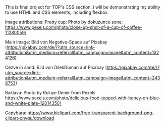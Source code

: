This is final project for TOP's CSS section.
I will be demonstrating my ability to use HTML and CSS elements, including flexbox.

Image attributions:
Pretty cup: Photo by dokuzuncu sone: https://www.pexels.com/photo/close-up-shot-of-a-cup-of-coffee-11280059/

Main image: Bild von Negative-Space auf Pixabay (https://pixabay.com/de//?utm_source=link-attribution&utm_medium=referral&utm_campaign=image&utm_content=1324126)

Cezve in sand: Bild von DilekDuman auf Pixabay (https://pixabay.com/de//?utm_source=link-attribution&utm_medium=referral&utm_campaign=image&utm_content=2438753)

Baklava: Photo by Rukiye Demir  from Pexels: https://www.pexels.com/photo/delicious-food-topped-with-honey-on-blue-and-white-plate-12014350/

Capybara: https://www.hiclipart.com/free-transparent-background-png-clipart-cnyqu/download